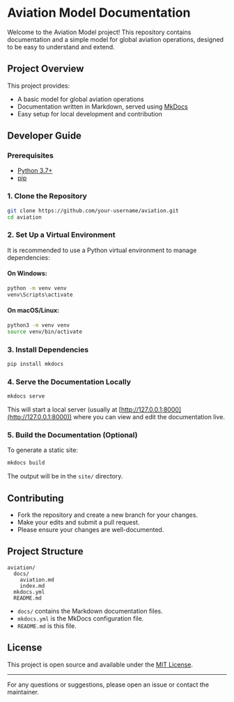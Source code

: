 # Aviation Model Documentation

Welcome to the Aviation Model project! This repository contains documentation and a simple model for global aviation operations, designed to be easy to understand and extend.

## Project Overview

This project provides:
- A basic model for global aviation operations
- Documentation written in Markdown, served using [MkDocs](https://www.mkdocs.org/)
- Easy setup for local development and contribution

## Developer Guide

### Prerequisites
- [Python 3.7+](https://www.python.org/downloads/)
- [pip](https://pip.pypa.io/en/stable/)

### 1. Clone the Repository
```sh
git clone https://github.com/your-username/aviation.git
cd aviation
```

### 2. Set Up a Virtual Environment
It is recommended to use a Python virtual environment to manage dependencies:

#### On Windows:
```sh
python -m venv venv
venv\Scripts\activate
```
#### On macOS/Linux:
```sh
python3 -m venv venv
source venv/bin/activate
```

### 3. Install Dependencies
```sh
pip install mkdocs
```

### 4. Serve the Documentation Locally
```sh
mkdocs serve
```
This will start a local server (usually at [http://127.0.0.1:8000](http://127.0.0.1:8000)) where you can view and edit the documentation live.

### 5. Build the Documentation (Optional)
To generate a static site:
```sh
mkdocs build
```
The output will be in the `site/` directory.

## Contributing
- Fork the repository and create a new branch for your changes.
- Make your edits and submit a pull request.
- Please ensure your changes are well-documented.

## Project Structure
```
aviation/
  docs/
    aviation.md
    index.md
  mkdocs.yml
  README.md
```
- `docs/` contains the Markdown documentation files.
- `mkdocs.yml` is the MkDocs configuration file.
- `README.md` is this file.

## License
This project is open source and available under the [MIT License](LICENSE).

---
For any questions or suggestions, please open an issue or contact the maintainer.
